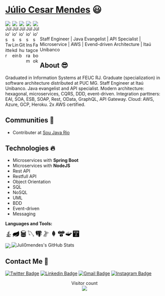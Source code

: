  # <a href="https://www.linkedin.com/in/juli0mendes/">Júlio Cesar Mendes</a> :smiley:
 
 <a href="https://twitter.com/juli0mendes">
  <img align="left" alt="Júlio's Twitter" width="22px" src="https://cdn.jsdelivr.net/npm/simple-icons@v3/icons/twitter.svg" />
</a>
<a href="https://linkedin.com/in/juli0mendes">
  <img align="left" alt="Júlio's Linkdein" width="22px" src="https://cdn.jsdelivr.net/npm/simple-icons@v3/icons/linkedin.svg" />
</a>
<a href="https://github.com/juli0mendes">
  <img align="left" alt="Júlio's Github" width="22px" src="https://cdn.jsdelivr.net/npm/simple-icons@v3/icons/github.svg" />
</a>
<a href="https://instagram.com/juli0mendes">
  <img align="left" alt="Júlio's Instagram" width="22px" src="https://cdn.jsdelivr.net/npm/simple-icons@v3/icons/instagram.svg" />
</a>
<a href="https://www.facebook.com/juli0mendes">
  <img align="left" alt="Júlio's Facebook" width="22px" src="https://cdn.jsdelivr.net/npm/simple-icons@v3/icons/facebook.svg" />
</a>
<br/>
<br/>

Staff Engineer | Java Evangelist | API Specialist | Microservice | AWS | Evend-driven Architecture | Itaú Unibanco

## About :sunglasses:
Graduated in Information Systems at FEUC RJ. Graduate (specialization) in software architecture distributed at PUC MG. Staff Engineer at Itaú Unibanco. Java evangelist and API specialist. Modern architecture: hexagonal, microservices, CQRS, DDD, event-driven. Integration parttners: EAI, SOA, ESB, SOAP, Rest, OData, GraphQL, API Gateway. Cloud: AWS, Azure, GCP, Heroku. 2x AWS certified.

## Communities :dancers:
- Contributer at [Sou Java Rio](https://soujava-rio.github.io/)

## Technologies :fire:
- Microservices with **Spring Boot**
- Microservices with **NodeJS**
- Rest API
- Restfull API
- Object Orientation
- SQL
- NoSQL
- UML
- BDD
- Event-driven
- Messaging

**Languages and Tools:**  

<code><img height="20" src="https://raw.githubusercontent.com/Workshape/tech-icons/master/icons/java.svg"></code>
<code><img height="20" src="https://raw.githubusercontent.com/Workshape/tech-icons/master/icons/spring.svg"></code>
<code><img height="20" src="https://raw.githubusercontent.com/Workshape/tech-icons/master/icons/sql.svg"></code>
<code><img height="20" src="https://raw.githubusercontent.com/Workshape/tech-icons/master/icons/mysql.svg"></code>
<code><img height="20" src="https://raw.githubusercontent.com/Workshape/tech-icons/master/icons/postgres.svg"></code>
<code><img height="20" src="https://raw.githubusercontent.com/Workshape/tech-icons/master/icons/sql-server.svg"></code>
<code><img height="20" src="https://raw.githubusercontent.com/Workshape/tech-icons/master/icons/mongo.svg"></code>
<code><img height="20" src="https://raw.githubusercontent.com/Workshape/tech-icons/master/icons/aws.svg"></code>
<code><img height="20" src="https://raw.githubusercontent.com/Workshape/tech-icons/master/icons/docker.svg"></code>
<code><img height="20" src="https://raw.githubusercontent.com/Workshape/tech-icons/master/icons/travis.svg"></code>



<a href="https://github.com/juli0mendes">
  <img align="center" src="https://github-readme-stats.vercel.app/api/top-langs/?username=juli0mendes&theme=radical" />
</a>

<img src="https://github-readme-stats.vercel.app/api?username=juli0mendes&&show_icons=true&theme=radical&line_height=27&v=5" alt="Juli0mendes's GitHub Stats" />


##  Contact Me :speech_balloon:
[![Twitter Badge](https://img.shields.io/badge/-@juli0mendes-1ca0f1?style=flat-square&labelColor=1ca0f1&logo=twitter&logoColor=white&link=https://twitter.com/juli0mendes)](https://twitter.com/juli0mendes) [![Linkedin Badge](https://img.shields.io/badge/-juli0mendes-blue?style=flat-square&logo=Linkedin&logoColor=white&link=https://www.linkedin.com/in/juli0mendes/)](https://www.linkedin.com/in/juli0mendes/) [![Gmail Badge](https://img.shields.io/badge/-juuliomendes@gmail.com-c14438?style=flat-square&logo=Gmail&logoColor=white&link=mailto:juuliomendes@gmail.com)](mailto:juuliomendes@gmail.com) [![Instagram Badge](https://img.shields.io/badge/-@juli0mendes-e4405f?style=flat-square&labelColor=f94877&logo=instagram&logoColor=white&link=https://www.instagram.com/juli0mendes/)](https://www.instagram.com/juli0mendes/)

<p align="center"> 
  Visitor count<br>
  <img src="https://profile-counter.glitch.me/juli0mendes/count.svg" />
</p>


